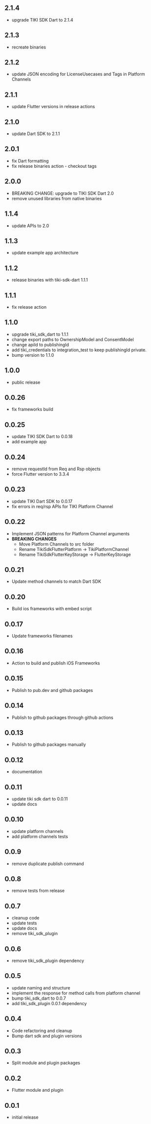 ## 2.1.4

* upgrade TIKI SDK Dart to 2.1.4

## 2.1.3

* recreate binaries

## 2.1.2

* update JSON encoding for LicenseUsecases and Tags in Platform Channels

## 2.1.1

* update Flutter versions in release actions

## 2.1.0

* update Dart SDK to 2.1.1

## 2.0.1

* fix Dart formatting
* fix release binaries action - checkout tags

## 2.0.0

* BREAKING CHANGE: upgrade to TIKI SDK Dart 2.0
* remove unused libraries from native binaries

## 1.1.4

* update APIs to 2.0 

## 1.1.3

* update example app architecture
## 1.1.2

* release binaries with tiki-sdk-dart 1.1.1
## 1.1.1

* fix release action

## 1.1.0

* upgrade tiki_sdk_dart to 1.1.1
* change export paths to OwnershipModel and ConsentModel
* change apiId to publishingId
* add tiki_credentials to integration_test to keep publishingId private.
* bump version to 1.1.0

## 1.0.0

* public release

## 0.0.26

* fix frameworks build

## 0.0.25

* update TIKI SDK Dart to 0.0.18
* add example app

## 0.0.24

* remove requestId from Req and Rsp objects
* force Flutter version to 3.3.4

## 0.0.23

* update TIKI Dart SDK to 0.0.17
* fix errors in req/rsp APIs for TIKI Platform Channel

## 0.0.22

* Implement JSON patterns for Platform Channel arguments
* **BREAKING CHANGES**
    * Move Platform Channels to src folder
    * Rename TikiSdkFlutterPlatform -> TikiPlatformChannel
    * Rename TikiSdkFlutterKeyStorage -> FlutterKeyStorage

## 0.0.21

* Update method channels to match Dart SDK

## 0.0.20

* Build ios frameworks with embed script

## 0.0.17

* Update frameworks filenames

## 0.0.16

* Action to build and publish iOS Frameworks

## 0.0.15

* Publish to pub.dev and github packages

## 0.0.14

* Publish to github packages through github actions

## 0.0.13

* Publish to github packages manually

## 0.0.12

* documentation

## 0.0.11

* update tiki sdk dart to 0.0.11
* update docs

## 0.0.10

* update platform channels
* add platform channels tests

## 0.0.9

* remove duplicate publish command

## 0.0.8

* remove tests from release

## 0.0.7

* cleanup code
* update tests
* update docs
* remove tiki_sdk_plugin

## 0.0.6

* remove tiki_sdk_plugin dependency

## 0.0.5

* update naming and structure
* implement the response for method calls from platform channel
* bump tiki_sdk_dart to 0.0.7
* add tiki_sdk_plugin 0.0.1 dependency

## 0.0.4

* Code refactoring and cleanup
* Bump dart sdk and plugin versions

## 0.0.3

* Split module and plugin packages

## 0.0.2

* Flutter module and plugin

## 0.0.1

* initial release
